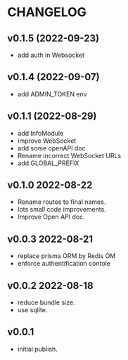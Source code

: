 # CHANGELOG

## v0.1.5 (2022-09-23)
- add auth in Websocket

## v0.1.4 (2022-09-07)
- add ADMIN_TOKEN env

## v0.1.1 (2022-08-29)
- add InfoModule
- improve WebSocket
- add some openAPI doc
- Rename incorrect WebSocket URLs
- add GLOBAL_PREFIX

## v0.1.0 2022-08-22
- Rename routes to final names.
- lots small code improvements.
- Improve Open API doc.

## v0.0.3 2022-08-21
- replace prisma ORM by Redis OM
- enforce authentification contole

## v0.0.2 2022-08-18
- reduce bundle size.
- use sqlite.

## v0.0.1
- initial publish.

 

